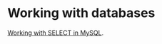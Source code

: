 # Working with databases

[Working with SELECT in MySQL](https://docs.google.com/spreadsheets/d/1KP_XEaHbe_KdAwLUKJz5nVb0Ui7Q9--orauwbQrp2_w/edit?usp=sharing).
